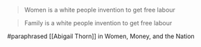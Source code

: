 > Women is a white people invention to get free labour

> Family is a white people invention to get free labour

#paraphrased [[Abigail Thorn]] in Women, Money, and the Nation